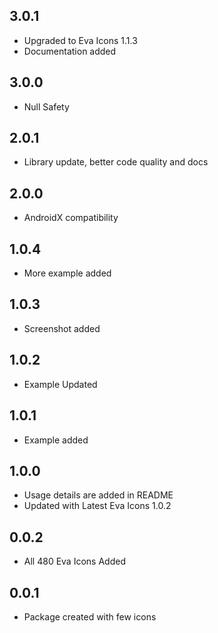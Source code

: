 ## 3.0.1

- Upgraded to Eva Icons 1.1.3
- Documentation added

## 3.0.0

- Null Safety

## 2.0.1

- Library update, better code quality and docs

## 2.0.0

- AndroidX compatibility

## 1.0.4

- More example added

## 1.0.3

- Screenshot added

## 1.0.2

- Example Updated

## 1.0.1

- Example added

## 1.0.0

- Usage details are added in README
- Updated with Latest Eva Icons 1.0.2

## 0.0.2

- All 480 Eva Icons Added

## 0.0.1

- Package created with few icons
